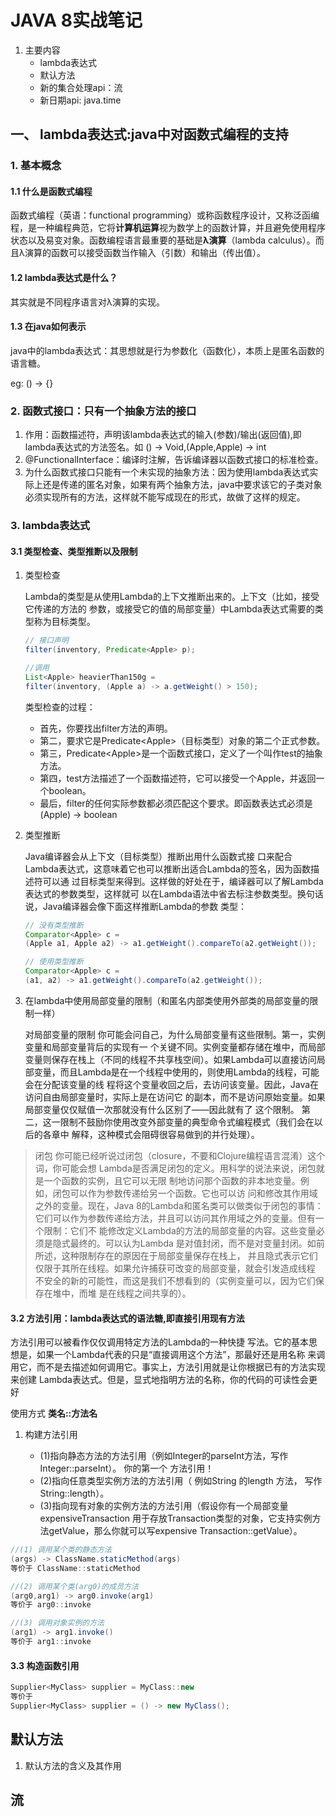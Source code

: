 # JAVA 8实战笔记

1. 主要内容
   - lambda表达式
   - 默认方法
   - 新的集合处理api：流
   - 新日期api: java.time

## 一、 lambda表达式:java中对函数式编程的支持

### 1. 基本概念

#### 1.1 什么是函数式编程

函数式编程（英语：functional programming）或称函数程序设计，又称泛函编程，是一种编程典范，它将**计算机运算**视为数学上的函数计算，并且避免使用程序状态以及易变对象。函数编程语言最重要的基础是**λ演算**（lambda calculus）。而且λ演算的函数可以接受函数当作输入（引数）和输出（传出值）。

#### 1.2 lambda表达式是什么？

其实就是不同程序语言对λ演算的实现。

#### 1.3 在java如何表示

java中的lambda表达式：其思想就是行为参数化（函数化），本质上是匿名函数的语言糖。

eg: () -> {}

### 2. 函数式接口：只有一个抽象方法的接口

1. 作用：函数描述符，声明该lambda表达式的输入(参数)/输出(返回值),即lambda表达式的方法签名。如 () -> Void,(Apple,Apple) -> int
2. @FunctionalInterface：编译时注解，告诉编译器以函数式接口的标准检查。
3. 为什么函数式接口只能有一个未实现的抽象方法：因为使用lambda表达式实际上还是传递的匿名对象，如果有两个抽象方法，java中要求该它的子类对象必须实现所有的方法，这样就不能写成现在的形式，故做了这样的规定。

### 3. lambda表达式

#### 3.1 类型检查、类型推断以及限制

1. 类型检查

    Lambda的类型是从使用Lambda的上下文推断出来的。上下文（比如，接受它传递的方法的
    参数，或接受它的值的局部变量）中Lambda表达式需要的类型称为目标类型。

    ```java
    // 接口声明
    filter(inventory, Predicate<Apple> p);

    //调用
    List<Apple> heavierThan150g =
    filter(inventory, (Apple a) -> a.getWeight() > 150);
    ```

    类型检查的过程：

    - 首先，你要找出filter方法的声明。
    - 第二，要求它是Predicate\<Apple>（目标类型）对象的第二个正式参数。
    - 第三，Predicate\<Apple>是一个函数式接口，定义了一个叫作test的抽象方法。
    - 第四，test方法描述了一个函数描述符，它可以接受一个Apple，并返回一个boolean。
    - 最后，filter的任何实际参数都必须匹配这个要求。即函数表达式必须是(Apple) -> boolean

2. 类型推断

    Java编译器会从上下文（目标类型）推断出用什么函数式接
    口来配合Lambda表达式，这意味着它也可以推断出适合Lambda的签名，因为函数描述符可以通
    过目标类型来得到。这样做的好处在于，编译器可以了解Lambda表达式的参数类型，这样就可
    以在Lambda语法中省去标注参数类型。换句话说，Java编译器会像下面这样推断Lambda的参数
    类型：

    ```java
    // 没有类型推断
    Comparator<Apple> c =
    (Apple a1, Apple a2) -> a1.getWeight().compareTo(a2.getWeight());

    // 使用类型推断
    Comparator<Apple> c =
    (a1, a2) -> a1.getWeight().compareTo(a2.getWeight());
    ```

3. 在lambda中使用局部变量的限制（和匿名内部类使用外部类的局部变量的限制一样）

    对局部变量的限制
    你可能会问自己，为什么局部变量有这些限制。第一，实例变量和局部变量背后的实现有一
    个关键不同。实例变量都存储在堆中，而局部变量则保存在栈上（不同的线程不共享栈空间）。如果Lambda可以直接访问局
    部变量，而且Lambda是在一个线程中使用的，则使用Lambda的线程，可能会在分配该变量的线
    程将这个变量收回之后，去访问该变量。因此，Java在访问自由局部变量时，实际上是在访问它
    的副本，而不是访问原始变量。如果局部变量仅仅赋值一次那就没有什么区别了——因此就有了
    这个限制。
    第二，这一限制不鼓励你使用改变外部变量的典型命令式编程模式（我们会在以后的各章中
    解释，这种模式会阻碍很容易做到的并行处理）。

>闭包
你可能已经听说过闭包（closure，不要和Clojure编程语言混淆）这个词，你可能会想
Lambda是否满足闭包的定义。用科学的说法来说，闭包就是一个函数的实例，且它可以无限
制地访问那个函数的非本地变量。例如，闭包可以作为参数传递给另一个函数。它也可以访
问和修改其作用域之外的变量。现在，Java 8的Lambda和匿名类可以做类似于闭包的事情：
它们可以作为参数传递给方法，并且可以访问其作用域之外的变量。但有一个限制：它们不
能修改定义Lambda的方法的局部变量的内容。这些变量必须是隐式最终的。可以认为Lambda
是对值封闭，而不是对变量封闭。如前所述，这种限制存在的原因在于局部变量保存在栈上，
并且隐式表示它们仅限于其所在线程。如果允许捕获可改变的局部变量，就会引发造成线程
不安全的新的可能性，而这是我们不想看到的（实例变量可以，因为它们保存在堆中，而堆
是在线程之间共享的）。

#### 3.2 方法引用：lambda表达式的语法糖,即直接引用现有方法

方法引用可以被看作仅仅调用特定方法的Lambda的一种快捷
写法。它的基本思想是，如果一个Lambda代表的只是“直接调用这个方法”，那最好还是用名称
来调用它，而不是去描述如何调用它。事实上，方法引用就是让你根据已有的方法实现来创建
Lambda表达式。但是，显式地指明方法的名称，你的代码的可读性会更好

使用方式 **类名::方法名**

1. 构建方法引用

    - (1)指向静态方法的方法引用（例如Integer的parseInt方法，写作Integer::parseInt）。
    你的第一个
    方法引用！
    - (2)指向任意类型实例方法的方法引用（ 例如String 的length 方法， 写作
    String::length）。
    - (3)指向现有对象的实例方法的方法引用（假设你有一个局部变量expensiveTransaction
    用于存放Transaction类型的对象，它支持实例方法getValue，那么你就可以写expensive
    Transaction::getValue）。

```java
//(1) 调用某个类的静态方法
(args) -> ClassName.staticMethod(args)
等价于 ClassName::staticMethod

//(2) 调用某个类(arg0)的成员方法
(arg0,arg1) -> arg0.invoke(arg1)
等价于 arg0::invoke  

//(3) 调用对象实例的方法
(arg1) -> arg1.invoke()
等价于 arg1::invoke
```

#### 3.3 构造函数引用

```java
Supplier<MyClass> supplier = MyClass::new
等价于
Supplier<MyClass> supplier = () -> new MyClass();
```

## 默认方法

1. 默认方法的含义及其作用

## 流